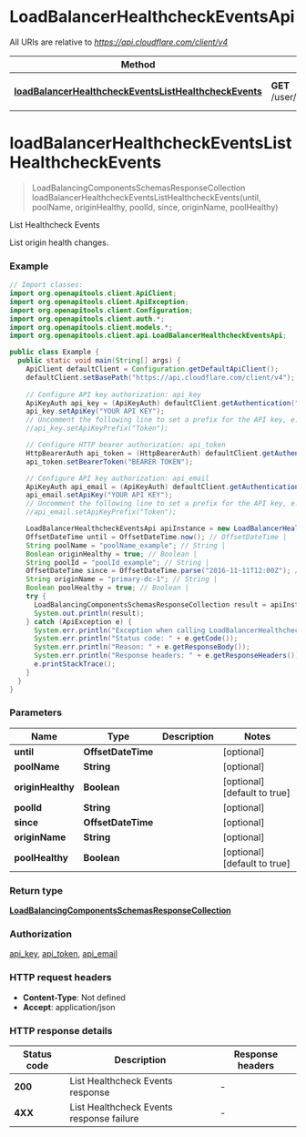 # LoadBalancerHealthcheckEventsApi

All URIs are relative to *https://api.cloudflare.com/client/v4*

| Method | HTTP request | Description |
|------------- | ------------- | -------------|
| [**loadBalancerHealthcheckEventsListHealthcheckEvents**](LoadBalancerHealthcheckEventsApi.md#loadBalancerHealthcheckEventsListHealthcheckEvents) | **GET** /user/load_balancing_analytics/events | List Healthcheck Events |


<a id="loadBalancerHealthcheckEventsListHealthcheckEvents"></a>
# **loadBalancerHealthcheckEventsListHealthcheckEvents**
> LoadBalancingComponentsSchemasResponseCollection loadBalancerHealthcheckEventsListHealthcheckEvents(until, poolName, originHealthy, poolId, since, originName, poolHealthy)

List Healthcheck Events

List origin health changes.

### Example
```java
// Import classes:
import org.openapitools.client.ApiClient;
import org.openapitools.client.ApiException;
import org.openapitools.client.Configuration;
import org.openapitools.client.auth.*;
import org.openapitools.client.models.*;
import org.openapitools.client.api.LoadBalancerHealthcheckEventsApi;

public class Example {
  public static void main(String[] args) {
    ApiClient defaultClient = Configuration.getDefaultApiClient();
    defaultClient.setBasePath("https://api.cloudflare.com/client/v4");
    
    // Configure API key authorization: api_key
    ApiKeyAuth api_key = (ApiKeyAuth) defaultClient.getAuthentication("api_key");
    api_key.setApiKey("YOUR API KEY");
    // Uncomment the following line to set a prefix for the API key, e.g. "Token" (defaults to null)
    //api_key.setApiKeyPrefix("Token");

    // Configure HTTP bearer authorization: api_token
    HttpBearerAuth api_token = (HttpBearerAuth) defaultClient.getAuthentication("api_token");
    api_token.setBearerToken("BEARER TOKEN");

    // Configure API key authorization: api_email
    ApiKeyAuth api_email = (ApiKeyAuth) defaultClient.getAuthentication("api_email");
    api_email.setApiKey("YOUR API KEY");
    // Uncomment the following line to set a prefix for the API key, e.g. "Token" (defaults to null)
    //api_email.setApiKeyPrefix("Token");

    LoadBalancerHealthcheckEventsApi apiInstance = new LoadBalancerHealthcheckEventsApi(defaultClient);
    OffsetDateTime until = OffsetDateTime.now(); // OffsetDateTime | 
    String poolName = "poolName_example"; // String | 
    Boolean originHealthy = true; // Boolean | 
    String poolId = "poolId_example"; // String | 
    OffsetDateTime since = OffsetDateTime.parse("2016-11-11T12:00Z"); // OffsetDateTime | 
    String originName = "primary-dc-1"; // String | 
    Boolean poolHealthy = true; // Boolean | 
    try {
      LoadBalancingComponentsSchemasResponseCollection result = apiInstance.loadBalancerHealthcheckEventsListHealthcheckEvents(until, poolName, originHealthy, poolId, since, originName, poolHealthy);
      System.out.println(result);
    } catch (ApiException e) {
      System.err.println("Exception when calling LoadBalancerHealthcheckEventsApi#loadBalancerHealthcheckEventsListHealthcheckEvents");
      System.err.println("Status code: " + e.getCode());
      System.err.println("Reason: " + e.getResponseBody());
      System.err.println("Response headers: " + e.getResponseHeaders());
      e.printStackTrace();
    }
  }
}
```

### Parameters

| Name | Type | Description  | Notes |
|------------- | ------------- | ------------- | -------------|
| **until** | **OffsetDateTime**|  | [optional] |
| **poolName** | **String**|  | [optional] |
| **originHealthy** | **Boolean**|  | [optional] [default to true] |
| **poolId** | **String**|  | [optional] |
| **since** | **OffsetDateTime**|  | [optional] |
| **originName** | **String**|  | [optional] |
| **poolHealthy** | **Boolean**|  | [optional] [default to true] |

### Return type

[**LoadBalancingComponentsSchemasResponseCollection**](LoadBalancingComponentsSchemasResponseCollection.md)

### Authorization

[api_key](../README.md#api_key), [api_token](../README.md#api_token), [api_email](../README.md#api_email)

### HTTP request headers

 - **Content-Type**: Not defined
 - **Accept**: application/json

### HTTP response details
| Status code | Description | Response headers |
|-------------|-------------|------------------|
| **200** | List Healthcheck Events response |  -  |
| **4XX** | List Healthcheck Events response failure |  -  |

